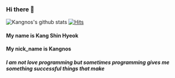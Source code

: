 ### Hi there 👋
![Kangnos's github stats](https://github-readme-stats.vercel.app/api?username=Kangnos&show_icons=true&theme=radical)
[![Hits](https://hits.seeyoufarm.com/api/count/incr/badge.svg?url=https%3A%2F%2Fgithub.com%2FKangnos&count_bg=%2379C83D&title_bg=%23555555&icon=&icon_color=%23E7E7E7&title=hits&edge_flat=false)](https://hits.seeyoufarm.com)

#### My name is Kang Shin Hyeok
#### My nick_name is Kangnos
##### I am not love programming but sometimes programming gives me something successful things that make
